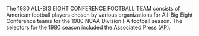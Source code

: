 The 1980 ALL-BIG EIGHT CONFERENCE FOOTBALL TEAM consists of American football players chosen by various organizations for All-Big Eight Conference teams for the 1980 NCAA Division I-A football season. The selectors for the 1980 season included the Associated Press (AP).
